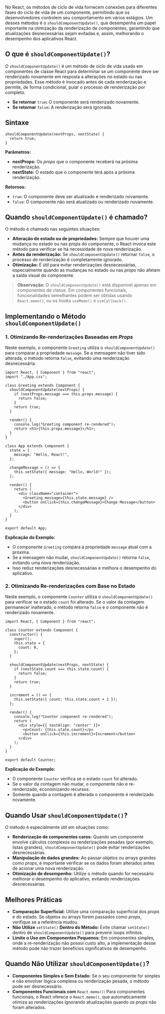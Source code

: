No React, os métodos de ciclo de vida fornecem conexões para diferentes fases do ciclo de vida de um componente, permitindo que os desenvolvedores controlem seu comportamento em vários estágios. Um desses métodos é o `shouldComponentUpdate()`, que desempenha um papel importante na otimização da renderização de componentes, garantindo que atualizações desnecessárias sejam evitadas e, assim, melhorando o desempenho dos aplicativos React.

## O que é `shouldComponentUpdate()`?

O `shouldComponentUpdate()` é um método de ciclo de vida usado em componentes de classe React para determinar se um componente deve ser renderizado novamente em resposta a alterações no estado ou nas propriedades. Esse método é invocado antes de cada renderização e permite, de forma condicional, pular o processo de renderização por completo.

- **Se retornar** `true`**:** O componente será renderizado novamente.
- **Se retornar** `false`**:** A renderização será ignorada.

## Sintaxe

```
shouldComponentUpdate(nextProps, nextState) { 
  return true; 
}
```

**Parâmetros:**

- **nextProps:** Os _props_ que o componente receberá na próxima renderização.
- **nextState:** O estado que o componente terá após a próxima renderização.

**Retornos:**

- `true`: O componente deve ser atualizado e renderizado novamente.
- `false`: O componente não será atualizado ou renderizado novamente.

## Quando `shouldComponentUpdate()` é chamado?

O método é chamado nas seguintes situações:

- **Alteração de estado ou de propriedades:** Sempre que houver uma mudança no estado ou nas _props_ do componente, o React invoca este método para verificar se há necessidade de nova renderização.
- **Antes da renderização:** Se `shouldComponentUpdate()` retornar `false`, o processo de renderização é completamente ignorado.
- **Otimização:** É útil para evitar renderizações desnecessárias, especialmente quando as mudanças no estado ou nas _props_ não afetam a saída visual do componente.

> **Observação:** O `shouldComponentUpdate()` está disponível apenas em componentes de classe. Em componentes funcionais, funcionalidades semelhantes podem ser obtidas usando `React.memo()`, ou os hooks `useMemo()` e `useCallback()`.

## Implementando o Método `shouldComponentUpdate()`

### 1. Otimizando Re-renderizações Baseadas em _Props_

Neste exemplo, o componente `Greeting` utiliza o `shouldComponentUpdate()` para comparar a propriedade `message`. Se a mensagem não tiver sido alterada, o método retorna `false`, evitando uma renderização desnecessária.

```
import React, { Component } from "react";
import "./App.css";

class Greeting extends Component {
  shouldComponentUpdate(nextProps) {
    if (nextProps.message === this.props.message) {
      return false;
    }
    return true;
  }

  render() {
    console.log("Greeting component re-rendered");
    return <h1>{this.props.message}</h1>;
  }
}

class App extends Component {
  state = {
    message: "Hello, React!",
  };

  changeMessage = () => {
    this.setState({ message: "Hello, World!" });
  };

  render() {
    return (
      <div className="container">
        <Greeting message={this.state.message} />
        <button onClick={this.changeMessage}>Change Message</button>
      </div>
    );
  }
}

export default App;
```

**Explicação do Exemplo:**

- O componente `Greeting` compara a propriedade `message` atual com a próxima.
- Se a mensagem não mudar, `shouldComponentUpdate()` retorna `false`, evitando uma nova renderização.
- Isso reduz renderizações desnecessárias e melhora o desempenho do aplicativo.

### 2. Otimizando Re-renderizações com Base no Estado

Neste exemplo, o componente `Counter` utiliza o `shouldComponentUpdate()` para verificar se o estado `count` foi alterado. Se o valor da contagem permanecer inalterado, o método retorna `false` e o componente não é renderizado novamente.

```
import React, { Component } from "react";

class Counter extends Component {
  constructor() {
    super();
    this.state = {
      count: 0,
    };
  }

  shouldComponentUpdate(nextProps, nextState) {
    if (nextState.count === this.state.count) {
      return false;
    }
    return true;
  }

  increment = () => {
    this.setState({ count: this.state.count + 1 });
  };

  render() {
    console.log("Counter component re-rendered");
    return (
      <div style={{ textAlign: "center" }}>
        <p>Count: {this.state.count}</p>
        <button onClick={this.increment}>Increment</button>
      </div>
    );
  }
}

export default Counter;
```

**Explicação do Exemplo:**

- O componente `Counter` verifica se o estado `count` foi alterado.
- Se o valor da contagem não mudar, o componente não é re-renderizado, economizando recursos.
- Somente quando a contagem é alterada o componente é renderizado novamente.

## Quando Usar `shouldComponentUpdate()`?

O método é especialmente útil em situações como:

- **Renderização de componentes caros:** Quando um componente envolve cálculos complexos ou renderizações pesadas (por exemplo, listas grandes), `shouldComponentUpdate()` pode evitar renderizações desnecessárias.
- **Manipulação de dados grandes:** Ao passar objetos ou arrays grandes como _props_, é importante verificar se os dados foram alterados antes de acionar uma nova renderização.
- **Otimização de desempenho:** Utilize o método quando for necessário melhorar o desempenho do aplicativo, evitando renderizações desnecessárias.

## Melhores Práticas

- **Comparação Superficial:** Utilize uma comparação superficial dos _props_ e do estado. Se objetos ou arrays forem passados como _props_, verifique se a referência mudou.
- **Não Utilize** `setState()` **Dentro do Método:** Evite chamar `setState()` dentro de `shouldComponentUpdate()` para prevenir loops infinitos.
- **Limite o Uso em Componentes Pequenos:** Em componentes simples, onde a re-renderização não possui custo alto, a implementação desse método pode não trazer benefícios significativos de desempenho.

## Quando Não Utilizar `shouldComponentUpdate()`?

- **Componentes Simples e Sem Estado:** Se o seu componente for simples e não envolver lógica complexa ou renderização pesada, o método pode ser desnecessário.
- **Componentes Funcionais com** `React.memo()`**:** Para componentes funcionais, o React oferece o `React.memo()`, que automaticamente otimiza as renderizações ignorando atualizações quando os _props_ não foram alterados.

